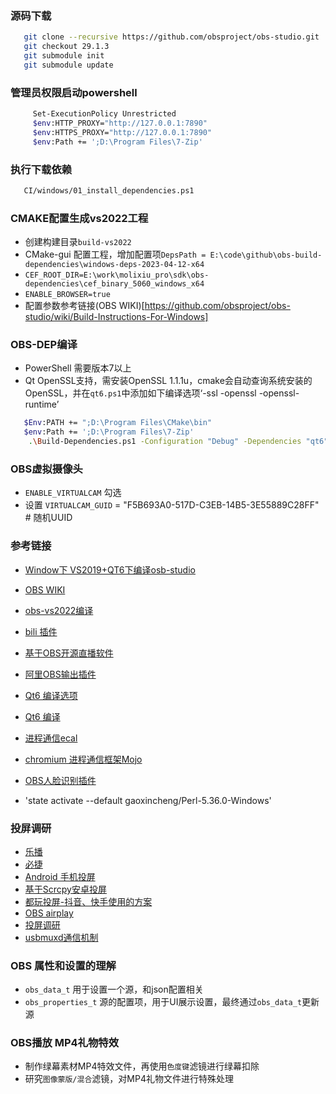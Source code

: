 
### 源码下载
```sh
   git clone --recursive https://github.com/obsproject/obs-studio.git
   git checkout 29.1.3
   git submodule init
   git submodule update
```
### 管理员权限启动powershell
```sh
	 Set-ExecutionPolicy Unrestricted
	 $env:HTTP_PROXY="http://127.0.0.1:7890"
	 $env:HTTPS_PROXY="http://127.0.0.1:7890"
	 $env:Path += ';D:\Program Files\7-Zip'
```

### 执行下载依赖
```sh
   CI/windows/01_install_dependencies.ps1
```

### CMAKE配置生成vs2022工程
- 创建构建目录`build-vs2022`
- CMake-gui 配置工程，增加配置项`DepsPath = E:\code\github\obs-build-dependencies\windows-deps-2023-04-12-x64`
- `CEF_ROOT_DIR=E:\work\molixiu_pro\sdk\obs-dependencies\cef_binary_5060_windows_x64`
- `ENABLE_BROWSER=true`
- 配置参数参考链接(OBS WIKI)[https://github.com/obsproject/obs-studio/wiki/Build-Instructions-For-Windows]

### OBS-DEP编译
- PowerShell 需要版本7以上
- Qt OpenSSL支持，需安装OpenSSL 1.1.1u，cmake会自动查询系统安装的OpenSSL，并在`qt6.ps1`中添加如下编译选项‘-ssl -openssl -openssl-runtime’
```sh
   $Env:PATH += ";D:\Program Files\CMake\bin"
   $env:Path += ';D:\Program Files\7-Zip'
    .\Build-Dependencies.ps1 -Configuration "Debug" -Dependencies "qt6"   # 构建qt6 debug
```

### OBS虚拟摄像头
- `ENABLE_VIRTUALCAM` 勾选
- 设置 `VIRTUALCAM_GUID` = "F5B693A0-517D-C3EB-14B5-3E55889C28FF" # 随机UUID

### 参考链接

- [Window下 VS2019+QT6下编译osb-studio](https://www.cnblogs.com/chaichengxun/p/16592116.html)
- [OBS WIKI](https://github.com/obsproject/obs-studio/wiki/Build-Instructions-For-Windows)
- [obs-vs2022编译](https://blog.csdn.net/hclbeloved/article/details/129485863)

- [bili 插件](https://github.com/bilibili/biliobs/blob/master/plugins/obs-filters/beauty-filter.c)

- [基于OBS开源直播软件](https://github.com/stream-labs/desktop)
- [阿里OBS输出插件](https://help.aliyun.com/zh/live/user-guide/download-sdks?spm=a2c4g.11186623.0.0.52942733C4SHvD#concept-2164399)

- [Qt6 编译选项](https://doc.qt.io/qt-6/configure-options.html)
- [Qt6 编译](https://www.cnblogs.com/eslzzyl/p/17270948.html)

- [进程通信ecal](https://github.com/eclipse-ecal/ecal)
- [chromium 进程通信框架Mojo](https://chromium.googlesource.com/chromium/src/+/master/mojo/README.md)

- [OBS人脸识别插件](https://github.com/norihiro/obs-face-tracker)


- 'state activate --default gaoxincheng/Perl-5.36.0-Windows'


### 投屏调研
- [乐播](https://cloud.lebo.cn/product/receive)
- [必捷](https://www.bijienetworks.com/sdk)
- [Android 手机投屏](https://github.com/Genymobile/scrcpy)
- [基于Scrcpy安卓投屏](https://github.com/barry-ran/QtScrcpy/blob/dev/README_zh.md)
- [都玩投屏-抖音、快手使用的方案](https://douwan.tv/index_ch.html)
- [OBS airplay](https://github.com/mika314/obs-airplay)
- [投屏调研](https://www.cnblogs.com/doudouyoutang/p/7892030.html)
- [usbmuxd通信机制](https://zyqhi.github.io/2019/08/20/usbmuxd-protocol.html)


### OBS 属性和设置的理解
- `obs_data_t` 用于设置一个源，和json配置相关
- `obs_properties_t` 源的配置项，用于UI展示设置，最终通过`obs_data_t`更新源

### OBS播放 MP4礼物特效
- 制作绿幕素材MP4特效文件，再使用`色度键`滤镜进行绿幕扣除
- 研究`图像蒙版/混合`滤镜，对MP4礼物文件进行特殊处理
